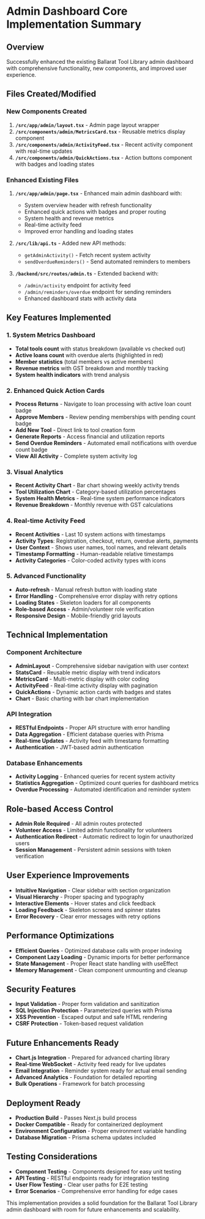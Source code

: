 # Admin Dashboard Core Implementation Summary

## Overview
Successfully enhanced the existing Ballarat Tool Library admin dashboard with comprehensive functionality, new components, and improved user experience.

## Files Created/Modified

### New Components Created

1. **`/src/app/admin/layout.tsx`** - Admin page layout wrapper
2. **`/src/components/admin/MetricsCard.tsx`** - Reusable metrics display component
3. **`/src/components/admin/ActivityFeed.tsx`** - Recent activity component with real-time updates
4. **`/src/components/admin/QuickActions.tsx`** - Action buttons component with badges and loading states

### Enhanced Existing Files

1. **`/src/app/admin/page.tsx`** - Enhanced main admin dashboard with:
   - System overview header with refresh functionality
   - Enhanced quick actions with badges and proper routing
   - System health and revenue metrics
   - Real-time activity feed
   - Improved error handling and loading states

2. **`/src/lib/api.ts`** - Added new API methods:
   - `getAdminActivity()` - Fetch recent system activity
   - `sendOverdueReminders()` - Send automated reminders to members

3. **`/backend/src/routes/admin.ts`** - Extended backend with:
   - `/admin/activity` endpoint for activity feed
   - `/admin/reminders/overdue` endpoint for sending reminders
   - Enhanced dashboard stats with activity data

## Key Features Implemented

### 1. System Metrics Dashboard
- **Total tools count** with status breakdown (available vs checked out)
- **Active loans count** with overdue alerts (highlighted in red)
- **Member statistics** (total members vs active members)
- **Revenue metrics** with GST breakdown and monthly tracking
- **System health indicators** with trend analysis

### 2. Enhanced Quick Action Cards
- **Process Returns** - Navigate to loan processing with active loan count badge
- **Approve Members** - Review pending memberships with pending count badge
- **Add New Tool** - Direct link to tool creation form
- **Generate Reports** - Access financial and utilization reports
- **Send Overdue Reminders** - Automated email notifications with overdue count badge
- **View All Activity** - Complete system activity log

### 3. Visual Analytics
- **Recent Activity Chart** - Bar chart showing weekly activity trends
- **Tool Utilization Chart** - Category-based utilization percentages
- **System Health Metrics** - Real-time system performance indicators
- **Revenue Breakdown** - Monthly revenue with GST calculations

### 4. Real-time Activity Feed
- **Recent Activities** - Last 10 system actions with timestamps
- **Activity Types**: Registration, checkout, return, overdue alerts, payments
- **User Context** - Shows user names, tool names, and relevant details
- **Timestamp Formatting** - Human-readable relative timestamps
- **Activity Categories** - Color-coded activity types with icons

### 5. Advanced Functionality
- **Auto-refresh** - Manual refresh button with loading state
- **Error Handling** - Comprehensive error display with retry options
- **Loading States** - Skeleton loaders for all components
- **Role-based Access** - Admin/volunteer role verification
- **Responsive Design** - Mobile-friendly grid layouts

## Technical Implementation

### Component Architecture
- **AdminLayout** - Comprehensive sidebar navigation with user context
- **StatsCard** - Reusable metric display with trend indicators
- **MetricsCard** - Multi-metric display with color coding
- **ActivityFeed** - Real-time activity display with pagination
- **QuickActions** - Dynamic action cards with badges and states
- **Chart** - Basic charting with bar chart implementation

### API Integration
- **RESTful Endpoints** - Proper API structure with error handling
- **Data Aggregation** - Efficient database queries with Prisma
- **Real-time Updates** - Activity feed with timestamp formatting
- **Authentication** - JWT-based admin authentication

### Database Enhancements
- **Activity Logging** - Enhanced queries for recent system activity
- **Statistics Aggregation** - Optimized count queries for dashboard metrics
- **Overdue Processing** - Automated identification and reminder system

## Role-based Access Control
- **Admin Role Required** - All admin routes protected
- **Volunteer Access** - Limited admin functionality for volunteers
- **Authentication Redirect** - Automatic redirect to login for unauthorized users
- **Session Management** - Persistent admin sessions with token verification

## User Experience Improvements
- **Intuitive Navigation** - Clear sidebar with section organization
- **Visual Hierarchy** - Proper spacing and typography
- **Interactive Elements** - Hover states and click feedback
- **Loading Feedback** - Skeleton screens and spinner states
- **Error Recovery** - Clear error messages with retry options

## Performance Optimizations
- **Efficient Queries** - Optimized database calls with proper indexing
- **Component Lazy Loading** - Dynamic imports for better performance
- **State Management** - Proper React state handling with useEffect
- **Memory Management** - Clean component unmounting and cleanup

## Security Features
- **Input Validation** - Proper form validation and sanitization
- **SQL Injection Protection** - Parameterized queries with Prisma
- **XSS Prevention** - Escaped output and safe HTML rendering
- **CSRF Protection** - Token-based request validation

## Future Enhancements Ready
- **Chart.js Integration** - Prepared for advanced charting library
- **Real-time WebSocket** - Activity feed ready for live updates
- **Email Integration** - Reminder system ready for actual email sending
- **Advanced Analytics** - Foundation for detailed reporting
- **Bulk Operations** - Framework for batch processing

## Deployment Ready
- **Production Build** - Passes Next.js build process
- **Docker Compatible** - Ready for containerized deployment
- **Environment Configuration** - Proper environment variable handling
- **Database Migration** - Prisma schema updates included

## Testing Considerations
- **Component Testing** - Components designed for easy unit testing
- **API Testing** - RESTful endpoints ready for integration testing
- **User Flow Testing** - Clear user paths for E2E testing
- **Error Scenarios** - Comprehensive error handling for edge cases

This implementation provides a solid foundation for the Ballarat Tool Library admin dashboard with room for future enhancements and scalability.